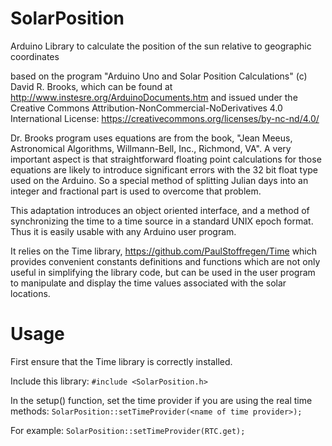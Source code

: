 # SolarPosition
Arduino Library to calculate the position of the sun relative to geographic coordinates

based on the program "Arduino Uno and Solar Position Calculations"
(c) David R. Brooks, which can be found at http://www.instesre.org/ArduinoDocuments.htm
and issued under the Creative Commons Attribution-NonCommercial-NoDerivatives 4.0 International License:
https://creativecommons.org/licenses/by-nc-nd/4.0/

Dr. Brooks program uses equations are from the book,
"Jean Meeus, Astronomical Algorithms, Willmann-Bell, Inc., Richmond, VA".
A very important aspect is that straightforward floating point calculations for those equations
are likely to introduce significant errors with the 32 bit float type used on the Arduino.
So a special method of splitting Julian days into an integer and fractional part is used
to overcome that problem.

This adaptation introduces an object oriented interface, and a method of synchronizing the time
to a time source in a standard UNIX epoch format. Thus it is easily usable with any Arduino user
program.

It relies on the Time library, https://github.com/PaulStoffregen/Time
which provides convenient constants definitions and functions
which are not only useful in simplifying the library code, but can be used in the user program
to manipulate and display the time values associated with the solar locations.

# Usage

First ensure that the Time library is correctly installed.

Include this library:
`#include <SolarPosition.h>`

In the setup() function, set the time provider if you are using the real time methods:
`SolarPosition::setTimeProvider(<name of time provider>);`

For example:
`SolarPosition::setTimeProvider(RTC.get);`

